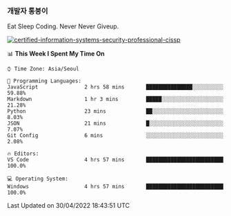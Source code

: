### 개발자 통붕이
Eat Sleep Coding.
Never Never Giveup.

[![certified-information-systems-security-professional-cissp](https://user-images.githubusercontent.com/44606727/157613689-acd84ec6-5f8f-4e79-89d9-a8d51f033634.png)](https://www.credly.com/badges/f394a010-85a0-450b-9136-8043af01d71c/public_url)

<!--START_SECTION:waka-->
📊 **This Week I Spent My Time On** 

```text
⌚︎ Time Zone: Asia/Seoul

💬 Programming Languages: 
JavaScript               2 hrs 58 mins       ███████████████░░░░░░░░░░   59.88% 
Markdown                 1 hr 3 mins         █████░░░░░░░░░░░░░░░░░░░░   21.28% 
Python                   23 mins             ██░░░░░░░░░░░░░░░░░░░░░░░   8.03% 
JSON                     21 mins             █░░░░░░░░░░░░░░░░░░░░░░░░   7.07% 
Git Config               6 mins              ░░░░░░░░░░░░░░░░░░░░░░░░░   2.08%

🔥 Editors: 
VS Code                  4 hrs 57 mins       █████████████████████████   100.0%

💻 Operating System: 
Windows                  4 hrs 57 mins       █████████████████████████   100.0%

```


 Last Updated on 30/04/2022 18:43:51 UTC
<!--END_SECTION:waka-->
